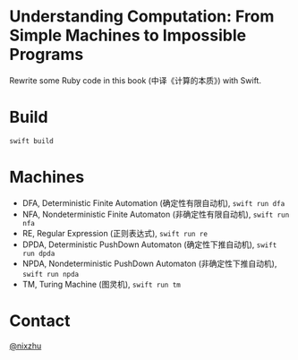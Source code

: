 # Understanding Computation: From Simple Machines to Impossible Programs

Rewrite some Ruby code in this book (中译《计算的本质》) with Swift.

# Build

``` bash
swift build
```

# Machines

- DFA, Deterministic Finite Automation (确定性有限自动机), `swift run dfa`
- NFA, Nondeterministic Finite Automaton (非确定性有限自动机), `swift run nfa`
- RE, Regular Expression (正则表达式), `swift run re`
- DPDA, Deterministic PushDown Automaton (确定性下推自动机), `swift run dpda`
- NPDA, Nondeterministic PushDown Automaton (非确定性下推自动机), `swift run npda`
- TM, Turing Machine (图灵机), `swift run tm`

# Contact

[@nixzhu](https://twitter.com/nixzhu)
